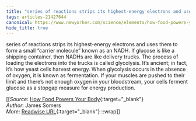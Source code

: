 ```yaml
---
title: "series of reactions strips its highest-energy electrons and uses them ..."
tags: articles-21427644
canonical: https://www.newyorker.com/science/elements/how-food-powers-your-body-metabolism-calories
hide_title: true
---
```


series of reactions strips its highest-energy electrons and uses them to form a small “carrier molecule” known as an NADH. If glucose is like a shipping container, then NADHs are like delivery trucks. The process of loading the electrons into the trucks is called glycolysis. It’s ancient; in fact, it’s how yeast cells harvest energy. When glycolysis occurs in the absence of oxygen, it is known as fermentation. If your muscles are pushed to their limit and there’s not enough oxygen in your bloodstream, your cells ferment glucose as a stopgap measure for energy production.


[[_Source_: [How Food Powers Your Body](https://www.newyorker.com/science/elements/how-food-powers-your-body-metabolism-calories){:target="_blank"}<br>
_Author_: James Somers<br>
_More_: [Readwise URL](https://readwise.io/open/425979196){:target="_blank"}
::wrap]]